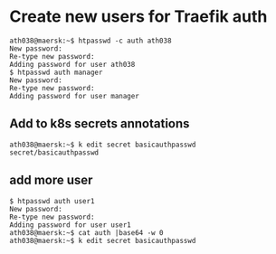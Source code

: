 # Create new users for Traefik auth

```
ath038@maersk:~$ htpasswd -c auth ath038
New password:
Re-type new password:
Adding password for user ath038
$ htpasswd auth manager
New password:
Re-type new password:
Adding password for user manager

```
## Add to k8s secrets annotations

```
ath038@maersk:~$ k edit secret basicauthpasswd
secret/basicauthpasswd 
```
## add more user
```
$ htpasswd auth user1
New password: 
Re-type new password:  
Adding password for user user1
ath038@maersk:~$ cat auth |base64 -w 0
ath038@maersk:~$ k edit secret basicauthpasswd

